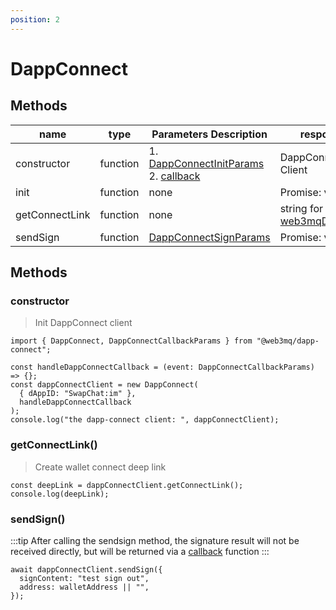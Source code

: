 ```yaml
---
position: 2
---
```


# DappConnect

## Methods

| name           | type     | Parameters Description                                                                                                                                              | response                                                                        |
| -------------- | -------- | ------------------------------------------------------------------------------------------------------------------------------------------------------------------- | ------------------------------------------------------------------------------- |
| constructor    | function | 1. [DappConnectInitParams](/docs/Web3MQ-SDK/DappConnect-SDK/typeList/#dappconnectinitparams) 2. [callback](/docs/Web3MQ-SDK/DappConnect-SDK/typeList/#initcallback) | DappConnect Client                                                              |
| init           | function | none                                                                                                                                                                | Promise: void                                                                   |
| getConnectLink | function | none                                                                                                                                                                | string for [web3mqDeepLink](/docs/Web3MQ-SDK/DappConnect-SDK/typeList#deeplink) |
| sendSign       | function | [DappConnectSignParams](/docs/Web3MQ-SDK/DappConnect-SDK/typeList/#dappconnectsignparams)                                                                           | Promise: void                                                                   |

##

## Methods

### constructor

> Init DappConnect client

```tsx
import { DappConnect, DappConnectCallbackParams } from "@web3mq/dapp-connect";

const handleDappConnectCallback = (event: DappConnectCallbackParams) => {};
const dappConnectClient = new DappConnect(
  { dAppID: "SwapChat:im" },
  handleDappConnectCallback
);
console.log("the dapp-connect client: ", dappConnectClient);
```

### getConnectLink()

> Create wallet connect deep link

```tsx
const deepLink = dappConnectClient.getConnectLink();
console.log(deepLink);
```

### sendSign()

:::tip
After calling the sendsign method, the signature result will not be received directly, but will be returned via a [callback](/docs/Web3MQ-SDK/DappConnect-SDK/typeList/#initcallback) function
:::

```tsx
await dappConnectClient.sendSign({
  signContent: "test sign out",
  address: walletAddress || "",
});
```
